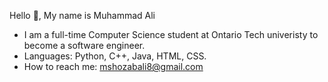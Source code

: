 Hello 👋, My name is Muhammad Ali
- I am a full-time Computer Science student at Ontario Tech univeristy to become a software engineer.
- Languages: Python, C++, Java, HTML, CSS.
- How to reach me: mshozabali8@gmail.com


<!---
rizviialii/rizviialii is a ✨ special ✨ repository because its `README.md` (this file) appears on your GitHub profile.
You can click the Preview link to take a look at your changes.
--->
